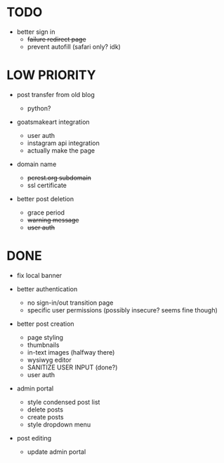 # TODO

- better sign in
  - ~~failure redirect page~~
  - prevent autofill (safari only? idk)

# LOW PRIORITY

- post transfer from old blog
     - python?

- goatsmakeart integration
  - user auth
  - instagram api integration
  - actually make the page

- domain name
     - ~~pcrest.org subdomain~~
     - ssl certificate

- better post deletion
     - grace period
     - ~~warning message~~
     - ~~user auth~~

# DONE

- fix local banner

- better authentication
     - no sign-in/out transition page
     - specific user permissions (possibly insecure? seems fine though)

- better post creation
     - page styling
     - thumbnails
     - in-text images (halfway there)
     - wysiwyg editor
     - SANITIZE USER INPUT (done?)
     - user auth

- admin portal
  - style condensed post list
  - delete posts
  - create posts
  - style dropdown menu

- post editing
  - update admin portal